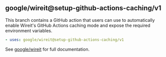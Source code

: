 ## google/wireit@setup-github-actions-caching/v1

This branch contains a GitHub action that users can use to automatically enable
Wireit's GitHub Actions caching mode and expose the required environment
variables.

```yaml
- uses: google/wireit@setup-github-actions-caching/v1
```

See [google/wireit](https://github.com/google/wireit#github-actions-caching) for
full documentation.
